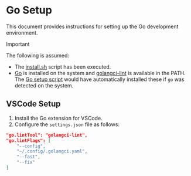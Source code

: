 # Go Setup

This document provides instructions for setting up the Go development environment.

> [!IMPORTANT]
> The following is assumed:
>
> * The [install.sh](../install.sh) script has been executed.
> * [Go](https://golang.org/) is installed on the system and [golangci-lint](https://golangci-lint.run/) is available in the PATH. The [Go setup script](../.config/nvim/scripts/lang/golang.sh) would have automatically installed these if `go` was detected on the system.

## VSCode Setup

1. Install the Go extension for VSCode.
2. Configure the `settings.json` file as follows:

```json
"go.lintTool": "golangci-lint",
"go.lintFlags": [
    "--config",
    "~/.config/.golangci.yaml",
    "--fast",
    "--fix"
]
```
